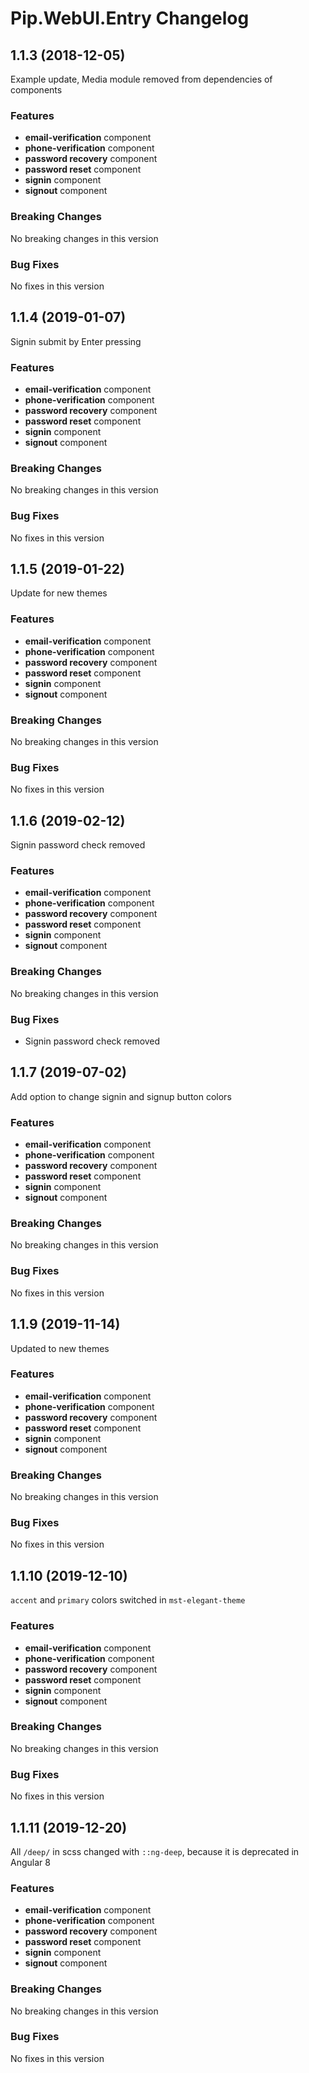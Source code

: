 # Pip.WebUI.Entry Changelog

## <a name="1.1.3"></a> 1.1.3 (2018-12-05)

Example update, Media module removed from dependencies of components

### Features
* **email-verification** component
* **phone-verification** component
* **password recovery** component
* **password reset** component
* **signin** component
* **signout** component

### Breaking Changes
No breaking changes in this version

### Bug Fixes
No fixes in this version 

## <a name="1.1.4"></a> 1.1.4 (2019-01-07)

Signin submit by Enter pressing

### Features
* **email-verification** component
* **phone-verification** component
* **password recovery** component
* **password reset** component
* **signin** component
* **signout** component

### Breaking Changes
No breaking changes in this version

### Bug Fixes
No fixes in this version

## <a name="1.1.5"></a> 1.1.5 (2019-01-22)

Update for new themes

### Features
* **email-verification** component
* **phone-verification** component
* **password recovery** component
* **password reset** component
* **signin** component
* **signout** component

### Breaking Changes
No breaking changes in this version

### Bug Fixes
No fixes in this version

## <a name="1.1.6"></a> 1.1.6 (2019-02-12)

Signin password check removed

### Features
* **email-verification** component
* **phone-verification** component
* **password recovery** component
* **password reset** component
* **signin** component
* **signout** component

### Breaking Changes
No breaking changes in this version

### Bug Fixes
* Signin password check removed

## <a name="1.1.7"></a> 1.1.7 (2019-07-02)

Add option to change signin and signup button colors

### Features
* **email-verification** component
* **phone-verification** component
* **password recovery** component
* **password reset** component
* **signin** component
* **signout** component

### Breaking Changes
No breaking changes in this version

### Bug Fixes
No fixes in this version

## <a name="1.1.9"></a> 1.1.9 (2019-11-14)

Updated to new themes

### Features
* **email-verification** component
* **phone-verification** component
* **password recovery** component
* **password reset** component
* **signin** component
* **signout** component

### Breaking Changes
No breaking changes in this version

### Bug Fixes
No fixes in this version

## <a name="1.1.10"></a> 1.1.10 (2019-12-10)

`accent` and `primary` colors switched in `mst-elegant-theme`

### Features
* **email-verification** component
* **phone-verification** component
* **password recovery** component
* **password reset** component
* **signin** component
* **signout** component

### Breaking Changes
No breaking changes in this version

### Bug Fixes
No fixes in this version

## <a name="1.1.11"></a> 1.1.11 (2019-12-20)

All `/deep/` in scss changed with `::ng-deep`, because it is deprecated in Angular 8

### Features
* **email-verification** component
* **phone-verification** component
* **password recovery** component
* **password reset** component
* **signin** component
* **signout** component

### Breaking Changes
No breaking changes in this version

### Bug Fixes
No fixes in this version